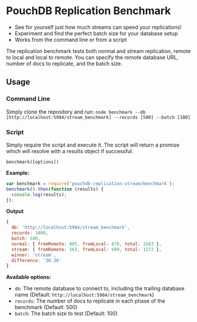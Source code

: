 PouchDB Replication Benchmark
=====

* See for yourself just how much streams can speed your replications!
* Experiment and find the perfect batch size for your database setup
* Works from the command line or from a script

The replication benchmark tests both normal and stream replication, remote to local and local to remote. You can specify the remote database URL, number of docs to replicate, and the batch size.

Usage
-----

### Command Line

Simply clone the repository and run:
`node benchmark --db [http://localhost:5984/stream_benchmark] --records [500] --batch [100]`

### Script

Simply require the script and execute it. The script will return a promise which will resolve with a results object if successful.

`benchmark([options])`

**Example:**

```js
var benchmark = require('pouchdb-replication-stream/benchmark');
benchmark().then(function (results) {
  console.log(results);
});
```

**Output**

```js
{
  db: 'http://localhost:5984/stream_benchmark',
  records: 1000,
  batch: 500,
  normal: { fromRemote: 805, fromLocal: 878, total: 1683 },
  stream: { fromRemote: 563, fromLocal: 609, total: 1172 },
  winner: 'stream',
  difference: '30.36'
}
```

**Available options:**

* `db`: The remote database to connect to, including the trailing database name (Default: `http://localhost:5984/stream_benchmark`)
* `records`: The number of docs to replicate in each phase of the benchmark (Default: 500)
* `batch`: The batch size to test (Default: 100)